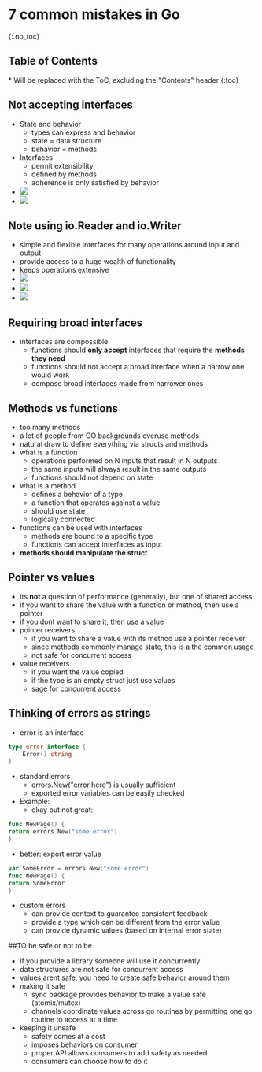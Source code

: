# 7 common mistakes in Go

{:.no_toc}

<h2 id="toc-header">Table of Contents <i class="fa fa-chevron-up" aria-hidden="true" id="toc-arrow"></i></h2>
* Will be replaced with the ToC, excluding the "Contents" header
{:toc}


## Not accepting interfaces

- State and behavior
	- types can express and behavior
	- state = data structure
	- behavior = methods
- Interfaces
	- permit extensibility
	- defined by methods
	- adherence is only satisfied by behavior
- ![](../pictures/7-common-mistakes-in-go-2015-14-638.jpg)
- ![](../pictures/7-common-mistakes-in-go-2015-15-638.jpg)

## Note using io.Reader and io.Writer

- simple and flexible interfaces for many operations around input and output
- provide access to a huge wealth of functionality
- keeps operations extensive
- ![](../pictures/7-common-mistakes-in-go-2015-18-638.jpg)
- ![](../pictures/7-common-mistakes-in-go-2015-22-638.jpg)
- ![](../pictures/7-common-mistakes-in-go-2015-23-638.jpg)

## Requiring broad interfaces
- interfaces are compossible
	- functions should **only accept** interfaces that require the **methods they need**
	- functions should not accept a broad interface when a narrow one would work
	- compose broad interfaces made from narrower ones

## Methods vs functions
- too many methods
- a lot of people from OO backgrounds overuse methods
- natural draw to define everything via structs and methods
- what is a function
	- operations performed on N inputs that result in N outputs
	- the same inputs will always result in the same outputs
	- functions should not depend on state
- what is a method
	- defines a behavior of a type
	- a function that operates against a value
	- should use state
	- logically connected
- functions can be used with interfaces
	- methods are bound to a specific type
	- functions can accept interfaces as input
- **methods should manipulate the struct**

## Pointer vs values
- its **not** a question of performance (generally), but one of shared access
- if you want to share the value with a function or method, then use a pointer
- if you dont want to share it, then use a value
- pointer receivers
	- if you want to share a value with its method use a pointer receiver
	- since methods commonly manage state, this is a the common usage
	- not safe for concurrent access
- value receivers
	- if you want the value copied
	- if the type is an empty struct just use values
	- sage for concurrent access

## Thinking of errors as strings
- error is an interface

``` go
type error interface {
	Error() string
}
```
- standard errors
	- errors.New("error here") is usually sufficient
	- exported error variables can be easily checked
- Example:
	- okay but not great:

``` go
func NewPage() {
return errors.New("some error")
}
```

   - better: export error value

``` go
var SomeError = errors.New("some error")
func NewPage() {
return SomeError
}
```

- custom errors
	- can provide context to guarantee consistent feedback
	- provide a type which can be different from the error value
	- can provide dynamic values (based on internal error state)


##TO be safe or not to be
- if you provide a library someone will use it concurrently
- data structures are not safe for concurrent access
- values arent safe, you need to create safe behavior around them
- making it safe
	- sync package provides behavior to make a value safe (atomix/mutex)
	- channels coordinate values across go routines by permitting one go routine to access at a time
- keeping it unsafe
	- safety comes at a cost
	- imposes behaviors on consumer
	- proper API allows consumers to add safety as needed
	- consumers can choose how to do it
